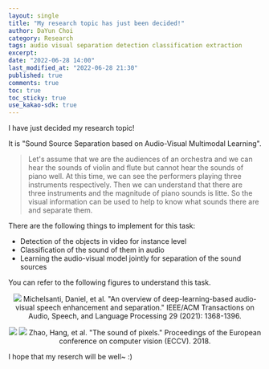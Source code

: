 ```yaml
---
layout: single
title: "My research topic has just been decided!"
author: DaYun Choi
category: Research
tags: audio visual separation detection classification extraction
excerpt: 
date: "2022-06-28 14:00"
last_modified_at: "2022-06-28 21:30"
published: true
comments: true
toc: true
toc_sticky: true
use_kakao-sdk: true
---
```


I have just decided my research topic!

It is "Sound Source Separation based on Audio-Visual Multimodal Learning".

> Let's assume that we are the audiences of an orchestra and we can hear the sounds of violin and flute but cannot hear the sounds of piano well. At this time, we can see the performers playing three instruments respectively. Then we can understand that there are three instruments and the magnitude of piano sounds is litte. So the visual information can be used to help to know what sounds there are and separate them.

There are the following things to implement for this task:
- Detection of the objects in video for instance level
- Classification of the sound of them in audio
- Learning the audio-visual model jointly for separation of the sound sources

You can refer to the following figures to understand this task.

<p align="center">
    <img src = "https://user-images.githubusercontent.com/74304696/176095718-f05e079c-a2b6-45f9-b080-0048c6d922c9.png">
    Michelsanti, Daniel, et al. "An overview of deep-learning-based audio-visual speech enhancement and separation." IEEE/ACM Transactions on Audio, Speech, and Language Processing 29 (2021): 1368-1396.
</p>

<p align="center">
    <img src = "https://user-images.githubusercontent.com/74304696/176095723-69c8ef14-a156-41ae-93d5-a0b3f3196693.png">
    <img src = "https://user-images.githubusercontent.com/74304696/176095726-a38700d7-e957-4dd8-8458-5ba4dc264018.png">
    Zhao, Hang, et al. "The sound of pixels." Proceedings of the European conference on computer vision (ECCV). 2018.
</p>

I hope that my reserch will be well~ :)
